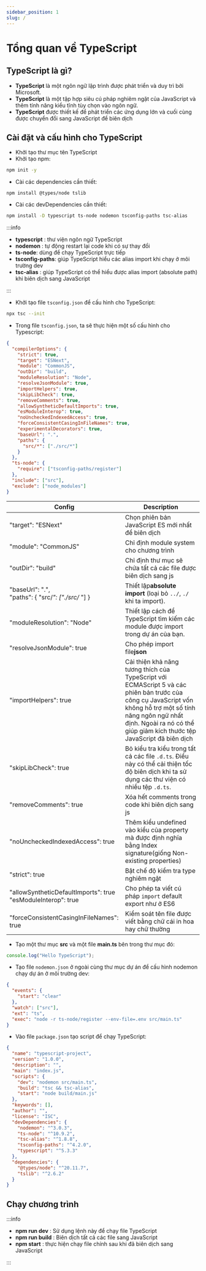 ```yaml
---
sidebar_position: 1
slug: /
---
```


# Tổng quan về TypeScript

## TypeScript là gì?

- **TypeScript** là một ngôn ngữ lập trình được phát triển và duy trì bởi Microsoft.
- **TypeScript** là một tập hợp siêu cú pháp nghiêm ngặt của JavaScript và thêm tính năng kiểu tĩnh tùy chọn vào ngôn ngữ.
- **TypeScript** được thiết kế để phát triển các ứng dụng lớn và cuối cùng được chuyển đổi sang JavaScript để biên dịch

## Cài đặt và cấu hình cho TypeScript

- Khởi tạo thư mục tên TypeScript
- Khởi tạo npm:

```bash
npm init -y
```

- Cài các dependencies cần thiết:

```
npm install @types/node tslib
```

- Cài các devDependencies cần thiết:

```bash
npm install -D typescript ts-node nodemon tsconfig-paths tsc-alias
```

:::info

- **typescript** : thư viện ngôn ngữ TypeScript
- **nodemon** : tự động restart lại code khi có sự thay đổi
- **ts-node**: dùng để chạy TypeScript trực tiếp
- **tsconfig-paths**: giúp TypeScript hiểu các alias import khi chạy ở môi trường dev
- **tsc-alias** : giúp TypeScript có thể hiểu được alias import (absolute path) khi biên dịch sang JavaScript

:::

- Khởi tạo file `tsconfig.json` để cấu hình cho TypeScript:

```bash
npx tsc --init
```

- Trong file `tsconfig.json`, ta sẽ thực hiện một số cấu hình cho Typescript:

```json title="tsconfig.json"
{
  "compilerOptions": {
    "strict": true,
    "target": "ESNext",
    "module": "CommonJS",
    "outDir": "build",
    "moduleResolution": "Node",
    "resolveJsonModule": true,
    "importHelpers": true,
    "skipLibCheck": true,
    "removeComments": true,
    "allowSyntheticDefaultImports": true,
    "esModuleInterop": true,
    "noUncheckedIndexedAccess": true,
    "forceConsistentCasingInFileNames": true,
    "experimentalDecorators": true,
    "baseUrl": ".",
    "paths": {
      "src/*": ["./src/*"]
    }
  },
  "ts-node": {
    "require": ["tsconfig-paths/register"]
  },
  "include": ["src"],
  "exclude": ["node_modules"]
}
```

| Config                                                            | Description                                                                                                                                                                                                                            |
| ----------------------------------------------------------------- | -------------------------------------------------------------------------------------------------------------------------------------------------------------------------------------------------------------------------------------- |
| "target": "ESNext"                                                | Chọn phiên bản JavaScript ES mới nhất để biên dịch                                                                                                                                                                                     |
| "module": "CommonJS"                                              | Chỉ định module system cho chương trình                                                                                                                                                                                                |
| "outDir": "build"                                                 | Chỉ định thư mục sẽ chứa tất cả các file được biên dịch sang js                                                                                                                                                                        |
| "baseUrl": ".",<br />"paths": { "src/_": ["./src/_ "] }           | Thiết lập**absolute import** (loại bỏ `../`, `./` khi ta import).                                                                                                                                                                      |
| "moduleResolution": "Node"                                        | Thiết lập cách để TypeScript tìm kiếm các module được import trong dự án của bạn.                                                                                                                                                      |
| "resolveJsonModule": true                                         | Cho phép import file**json**                                                                                                                                                                                                           |
| "importHelpers": true                                             | Cải thiện khả năng tương thích của TypeScript với ECMAScript 5 và các phiên bản trước của công cụ JavaScript vốn không hỗ trợ một số tính năng ngôn ngữ nhất định. Ngoài ra nó có thể giúp giảm kích thước tệp JavaScript đã biên dịch |
| "skipLibCheck": true                                              | Bỏ kiểu tra kiểu trong tất cả các file `.d.ts`. Điều này có thể cải thiện tốc độ biên dịch khi ta sử dụng các thư viện có nhiều tệp `.d.ts`.                                                                                           |
| "removeComments": true                                            | Xóa hết comments trong code khi biên dịch sang js                                                                                                                                                                                      |
| "noUncheckedIndexedAccess": true                                  | Thêm kiểu undefined vào kiểu của property mà được định nghĩa bằng Index signature(giống Non-existing properties)                                                                                                                       |
| "strict": true                                                    | Bật chế độ kiểm tra type nghiêm ngặt                                                                                                                                                                                                   |
| "allowSyntheticDefaultImports": true<br />"esModuleInterop": true | Cho phép ta viết cú pháp `import` default export như ở ES6                                                                                                                                                                             |
| "forceConsistentCasingInFileNames": true                          | Kiểm soát tên file được viết bằng chữ cái in hoa hay chữ thường                                                                                                                                                                        |

- Tạo một thư mục **src** và một file **main.ts** bên trong thư mục đó:

```ts title="src/main.ts"
console.log("Hello TypeScript");
```

- Tạo file `nodemon.json` ở ngoài cùng thư mục dự án để cấu hình nodemon chạy dự án ở môi trường dev:

```json title="nodemon.json"
{
  "events": {
    "start": "clear"
  },
  "watch": ["src"],
  "ext": "ts",
  "exec": "node -r ts-node/register --env-file=.env src/main.ts"
}
```

- Vào file `package.json` tạo script để chạy TypeScript:

```json title="package.json"
{
  "name": "typescript-project",
  "version": "1.0.0",
  "description": "",
  "main": "index.js",
  "scripts": {
    "dev": "nodemon src/main.ts",
    "build": "tsc && tsc-alias",
    "start": "node build/main.js"
  },
  "keywords": [],
  "author": "",
  "license": "ISC",
  "devDependencies": {
    "nodemon": "^3.0.3",
    "ts-node": "^10.9.2",
    "tsc-alias": "^1.8.8",
    "tsconfig-paths": "^4.2.0",
    "typescript": "^5.3.3"
  },
  "dependencies": {
    "@types/node": "^20.11.7",
    "tslib": "^2.6.2"
  }
}
```

## Chạy chương trình

:::info

- **npm run dev** : Sử dụng lệnh này để chạy file TypeScript
- **npm run build** : Biên dịch tất cả các file sang JavaScript
- **npm start** : thực hiện chạy file chính sau khi đã biên dịch sang JavaScript

:::
